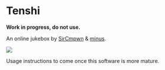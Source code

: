 # Tenshi

**Work in progress, do not use.**

An online jukebox by [SirCmpwn](https://github.com/SirCmpwn) &
[minus](https://github.com/minus7).

![](https://sr.ht/6d07.png)

Usage instructions to come once this software is more mature.
